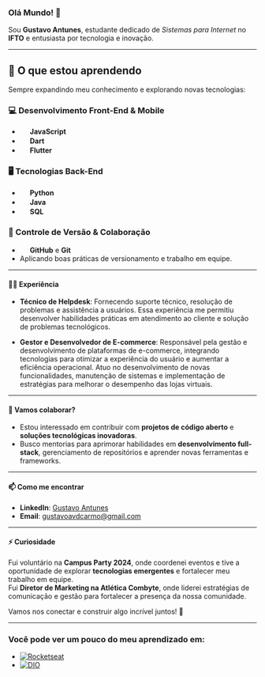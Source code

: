 ### Olá Mundo! 👋  

Sou **Gustavo Antunes**, estudante dedicado de *Sistemas para Internet* no **IFTO** e entusiasta por tecnologia e inovação.  

---

## 🌱 O que estou aprendendo  
Sempre expandindo meu conhecimento e explorando novas tecnologias:  

### 💻 Desenvolvimento Front-End & Mobile  
- <img src="https://cdn.jsdelivr.net/gh/devicons/devicon/icons/javascript/javascript-original.svg" height="16"/> **JavaScript**
- <img src="https://cdn.jsdelivr.net/gh/devicons/devicon/icons/dart/dart-original.svg" height="16"/> **Dart**  
- <img src="https://cdn.jsdelivr.net/gh/devicons/devicon/icons/flutter/flutter-original.svg" height="16"/> **Flutter**  

### 🖥️ Tecnologias Back-End  
- <img src="https://cdn.jsdelivr.net/gh/devicons/devicon/icons/python/python-original.svg" height="16"/> **Python**  
- <img src="https://cdn.jsdelivr.net/gh/devicons/devicon/icons/java/java-original.svg" height="16"/> **Java**  
- <img src="https://cdn.jsdelivr.net/gh/devicons/devicon/icons/mysql/mysql-original.svg" height="16"/> **SQL**  

### 📌 Controle de Versão & Colaboração  
- <img src="https://cdn.jsdelivr.net/gh/devicons/devicon/icons/github/github-original.svg" height="16"/> **GitHub** e **Git**  
- Aplicando boas práticas de versionamento e trabalho em equipe.  


---

#### 👨‍💻 **Experiência**  
- **Técnico de Helpdesk**: Fornecendo suporte técnico, resolução de problemas e assistência a usuários. Essa experiência me permitiu desenvolver habilidades práticas em atendimento ao cliente e solução de problemas tecnológicos.  

- **Gestor e Desenvolvedor de E-commerce**: Responsável pela gestão e desenvolvimento de plataformas de e-commerce, integrando tecnologias para otimizar a experiência do usuário e aumentar a eficiência operacional. Atuo no desenvolvimento de novas funcionalidades, manutenção de sistemas e implementação de estratégias para melhorar o desempenho das lojas virtuais.  

---

#### 🤝 **Vamos colaborar?**  
- Estou interessado em contribuir com **projetos de código aberto** e **soluções tecnológicas inovadoras**.  
- Busco mentorias para aprimorar habilidades em **desenvolvimento full-stack**, gerenciamento de repositórios e aprender novas ferramentas e frameworks.  

---

#### 📫 **Como me encontrar**  
- **LinkedIn**: [Gustavo Antunes](https://www.linkedin.com/in/carmogustavo/)  
- **Email**: [gustavoavdcarmo@gmail.com](mailto:gustavoavdcarmo@gmail.com)  

---

#### ⚡ **Curiosidade**
Fui voluntário na **Campus Party 2024**, onde coordenei eventos e tive a oportunidade de explorar **tecnologias emergentes** e fortalecer meu trabalho em equipe.  
Fui **Diretor de Marketing na Atlética Combyte**, onde liderei estratégias de comunicação e gestão para fortalecer a presença da nossa comunidade.

Vamos nos conectar e construir algo incrível juntos! 🌟  

---

### **Você pode ver um pouco do meu aprendizado em:**  

- [![Rocketseat](https://img.shields.io/badge/-Rocketseat-7159c1?style=for-the-badge)](https://app.rocketseat.com.br/me/veigagustavo)
- [![DIO](https://img.shields.io/badge/-DIO-30A3DC?style=for-the-badge)](https://www.dio.me/users/gustavoavdcarmo)  
